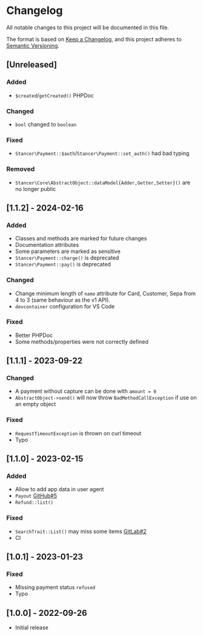 # Changelog
All notable changes to this project will be documented in this file.

The format is based on [Keep a Changelog](https://keepachangelog.com/en/1.0.0/),
and this project adheres to [Semantic Versioning](https://semver.org/spec/v2.0.0.html).

## [Unreleased]

### Added
- `$created`/`getCreated()` PHPDoc

### Changed
- `bool` changed to `boolean`

### Fixed
- `Stancer\Payment::$auth`/`Stancer\Payment::set_auth()` had bad typing

### Removed
- `Stancer\Core\AbstractObject::dataModel{Adder,Getter,Setter}()` are no longer public


## [1.1.2] - 2024-02-16

### Added
- Classes and methods are marked for future changes
- Documentation attributes
- Some parameters are marked as sensitive
- `Stancer\Payment::charge()` is deprecated
- `Stancer\Payment::pay()` is deprecated

### Changed
- Change minimum length of `name` attribute for Card, Customer, Sepa from 4 to 3 (same behaviour as the v1 API).
- `devcontainer` configuration for VS Code

### Fixed
- Better PHPDoc
- Some methods/properties were not correctly defined


## [1.1.1] - 2023-09-22

### Changed
- A payment without capture can be done with `amount = 0`
- `AbstractObject->send()` will now throw `BadMethodCallException` if use on an empty object

### Fixed
- `RequestTimeoutException` is thrown on curl timeout
- Typo


## [1.1.0] - 2023-02-15

### Added
- Allow to add app data in user agent
- `Payout` [GitHub#5](https://github.com/wearestancer/lib-php/issues/5)
- `Refund::list()`

### Fixed
- `SearchTrait::List()` may miss some items [GitLab#2](https://gitlab.com/wearestancer/library/lib-php/-/issues/2)
- CI


## [1.0.1] - 2023-01-23

### Fixed
- Missing payment status `refused`
- Typo


## [1.0.0] - 2022-09-26
- Initial release
